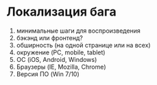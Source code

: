 # Локализация бага
1. минимальные шаги для воспроизведения  
2. бэкэнд или фронтенд?  
3. обширность (на одной странице или на всех)  
4. окружение (PC, mobile, tablet)  
5. ОС (iOS, Android, Windows)  
6. Браузеры (IE, Mozilla, Chrome)  
7. Версия ПО (Win 7/10)